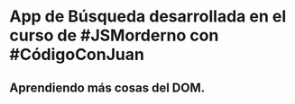 

# App de Búsqueda desarrollada en el curso de #JSMorderno con #CódigoConJuan

## Aprendiendo más cosas del DOM.

